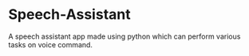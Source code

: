 # Speech-Assistant
A speech assistant app made using python which can perform various tasks on voice command.
